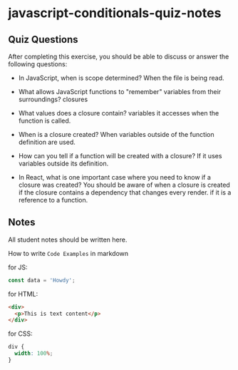 # javascript-conditionals-quiz-notes

## Quiz Questions

After completing this exercise, you should be able to discuss or answer the following questions:

- In JavaScript, when is scope determined?
  When the file is being read.

- What allows JavaScript functions to "remember" variables from their surroundings?
  closures

- What values does a closure contain?
  variables it accesses when the function is called.

- When is a closure created?
  When variables outside of the function definition are used.

- How can you tell if a function will be created with a closure?
  If it uses variables outside its definition.

- In React, what is one important case where you need to know if a closure was created?
  You should be aware of when a closure is created if the closure contains a dependency that changes every render. if it is a reference to a function.

## Notes

All student notes should be written here.

How to write `Code Examples` in markdown

for JS:

```javascript
const data = 'Howdy';
```

for HTML:

```html
<div>
  <p>This is text content</p>
</div>
```

for CSS:

```css
div {
  width: 100%;
}
```
